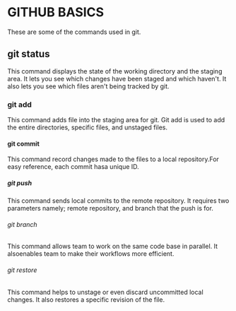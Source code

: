 # GITHUB BASICS
These are some of the commands used in git.

## git status
This command displays the state of the working directory and the staging area. It lets you see which changes have been staged and which haven't. It also lets you see which files aren't being tracked by git.

### git add
This command adds file into the staging area for git. Git add is used to add the entire directories, specific files, and unstaged files.

#### git commit
This command record changes made to the files to a local repository.For easy reference, each commit hasa unique ID.

##### git push
This command sends local commits to the remote repository. It requires two parameters namely; remote repository, and branch that the push is for.

###### git branch
This command allows team to work on the same code base in parallel. It alsoenables team to make their workflows more efficient.

###### git restore
This command helps to unstage or even discard uncommitted local changes. It also restores a specific revision of the file.

